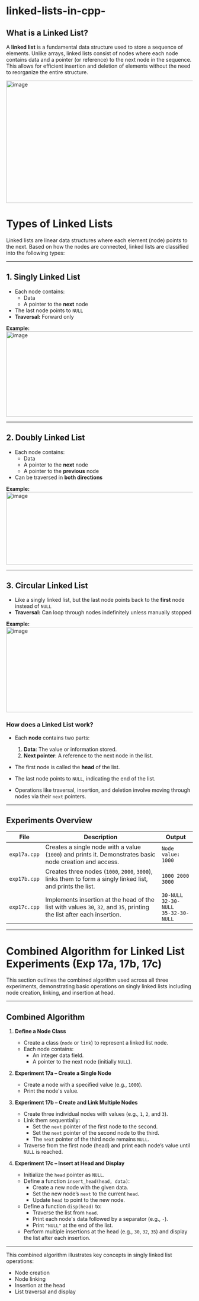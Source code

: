 # linked-lists-in-cpp-

## What is a Linked List?

A **linked list** is a fundamental data structure used to store a sequence of elements. Unlike arrays, linked lists consist of nodes where each node contains data and a pointer (or reference) to the next node in the sequence. This allows for efficient insertion and deletion of elements without the need to reorganize the entire structure.

<img width="800" height="330" alt="image" src="https://github.com/user-attachments/assets/f7d39a2f-4577-402a-80d0-3625cc132a64" />


# Types of Linked Lists

Linked lists are linear data structures where each element (node) points to the next. Based on how the nodes are connected, linked lists are classified into the following types:

---

## 1. Singly Linked List
- Each node contains:
  - Data
  - A pointer to the **next** node
- The last node points to `NULL`
- **Traversal:** Forward only

**Example:**
<img width="801" height="230" alt="image" src="https://github.com/user-attachments/assets/32222127-c89e-4650-b28f-30548a4faa3d" />


---

## 2. Doubly Linked List
- Each node contains:
  - Data
  - A pointer to the **next** node
  - A pointer to the **previous** node
- Can be traversed in **both directions**

**Example:**
<img width="801" height="196" alt="image" src="https://github.com/user-attachments/assets/77832f6e-e48f-48ed-8546-7783737c9c75" />


---

## 3. Circular Linked List
- Like a singly linked list, but the last node points back to the **first** node instead of `NULL`
- **Traversal:** Can loop through nodes indefinitely unless manually stopped

**Example:**
<img width="801" height="230" alt="image" src="https://github.com/user-attachments/assets/be78e828-b6e0-48ec-9049-4675df9e5034" />



### How does a Linked List work?

- Each **node** contains two parts:
  1. **Data**: The value or information stored.
  2. **Next pointer**: A reference to the next node in the list.

- The first node is called the **head** of the list.
- The last node points to `NULL`, indicating the end of the list.
- Operations like traversal, insertion, and deletion involve moving through nodes via their `next` pointers.

---

## Experiments Overview

| File        | Description                                                                                         | Output                 |
|-------------|-------------------------------------------------------------------------------------------------|------------------------|
| `exp17a.cpp` | Creates a single node with a value (`1000`) and prints it. Demonstrates basic node creation and access. | `Node value: 1000`     |
| `exp17b.cpp` | Creates three nodes (`1000`, `2000`, `3000`), links them to form a singly linked list, and prints the list. | `1000 2000 3000`       |
| `exp17c.cpp` | Implements insertion at the head of the list with values `30`, `32`, and `35`, printing the list after each insertion. | `30-NULL` <br> `32-30-NULL` <br> `35-32-30-NULL` |

---
# Combined Algorithm for Linked List Experiments (Exp 17a, 17b, 17c)

This section outlines the combined algorithm used across all three experiments, demonstrating basic operations on singly linked lists including node creation, linking, and insertion at head.

---

## Combined Algorithm

1. **Define a Node Class**  
   - Create a class (`node` or `link`) to represent a linked list node.
   - Each node contains:
     - An integer data field.
     - A pointer to the next node (initially `NULL`).

2. **Experiment 17a – Create a Single Node**
   - Create a node with a specified value (e.g., `1000`).
   - Print the node's value.

3. **Experiment 17b – Create and Link Multiple Nodes**
   - Create three individual nodes with values (e.g., `1`, `2`, and `3`).
   - Link them sequentially:
     - Set the `next` pointer of the first node to the second.
     - Set the `next` pointer of the second node to the third.
     - The `next` pointer of the third node remains `NULL`.
   - Traverse from the first node (head) and print each node’s value until `NULL` is reached.

4. **Experiment 17c – Insert at Head and Display**
   - Initialize the `head` pointer as `NULL`.
   - Define a function `insert_head(head, data)`:
     - Create a new node with the given data.
     - Set the new node’s `next` to the current `head`.
     - Update `head` to point to the new node.
   - Define a function `disp(head)` to:
     - Traverse the list from `head`.
     - Print each node's data followed by a separator (e.g., `-`).
     - Print `"NULL"` at the end of the list.
   - Perform multiple insertions at the head (e.g., `30`, `32`, `35`) and display the list after each insertion.

---

This combined algorithm illustrates key concepts in singly linked list operations:
- Node creation
- Node linking
- Insertion at the head
- List traversal and display
